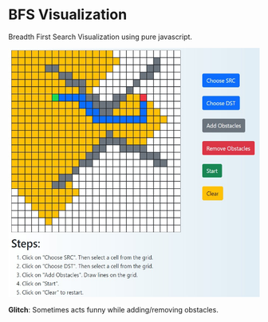 # BFS Visualization
Breadth First Search Visualization using pure javascript.

<img src="https://github.com/Chinmaym49/BFS-Vis/blob/master/test.jpeg?raw=true" width=550px height=500px>

<b>Glitch</b>: Sometimes acts funny while adding/removing obstacles.
